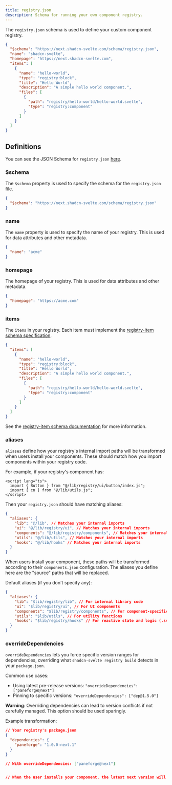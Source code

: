 ```yaml
---
title: registry.json
description: Schema for running your own component registry.
---
```


<script>
	import { Callout } from "$lib/components/docs/index.js";
</script>

The `registry.json` schema is used to define your custom component registry.

```json title="registry.json" showLineNumbers
{
  "$schema": "https://next.shadcn-svelte.com/schema/registry.json",
  "name": "shadcn-svelte",
  "homepage": "https://next.shadcn-svelte.com",
  "items": [
    {
      "name": "hello-world",
      "type": "registry:block",
      "title": "Hello World",
      "description": "A simple hello world component.",
      "files": [
        {
          "path": "registry/hello-world/hello-world.svelte",
          "type": "registry:component"
        }
      ]
    }
  ]
}
```

## Definitions

You can see the JSON Schema for `registry.json` [here](/schema/registry.json).

### $schema

The `$schema` property is used to specify the schema for the `registry.json` file.

```json title="registry.json" showLineNumbers
{
  "$schema": "https://next.shadcn-svelte.com/schema/registry.json"
}
```

### name

The `name` property is used to specify the name of your registry. This is used for data attributes and other metadata.

```json title="registry.json" showLineNumbers
{
  "name": "acme"
}
```

### homepage

The homepage of your registry. This is used for data attributes and other metadata.

```json title="registry.json" showLineNumbers
{
  "homepage": "https://acme.com"
}
```

### items

The `items` in your registry. Each item must implement the [registry-item schema specification](/schema/registry-item.json).

```json title="registry.json" showLineNumbers
{
  "items": [
    {
      "name": "hello-world",
      "type": "registry:block",
      "title": "Hello World",
      "description": "A simple hello world component.",
      "files": [
        {
          "path": "registry/hello-world/hello-world.svelte",
          "type": "registry:component"
        }
      ]
    }
  ]
}
```

See the [registry-item schema documentation](/docs/registry/registry-item-json) for more information.

### aliases

`aliases` define how your registry's internal import paths will be transformed when users install your components. These should match how you import components within your registry code.

For example, if your registry's component has:

```svelte
<script lang="ts">
  import { Button } from "@/lib/registry/ui/button/index.js";
  import { cn } from "@/lib/utils.js";
</script>
```

Then your `registry.json` should have matching aliases:

```json title="registry.json" showLineNumbers
{
  "aliases": {
    "lib": "@/lib", // Matches your internal imports
    "ui": "@/lib/registry/ui", // Matches your internal imports
    "components": "@/lib/registry/components", // Matches your internal imports
    "utils": "@/lib/utils", // Matches your internal imports
    "hooks": "@/lib/hooks" // Matches your internal imports
  }
}
```

When users install your component, these paths will be transformed according to their `components.json` configuration. The aliases you define here are the "source" paths that will be replaced.

Default aliases (if you don't specify any):

```json title="registry.json" showLineNumbers
{
  "aliases": {
    "lib": "$lib/registry/lib", // For internal library code
    "ui": "$lib/registry/ui", // For UI components
    "components": "$lib/registry/components", // For component-specific code
    "utils": "$lib/utils", // For utility functions
    "hooks": "$lib/registry/hooks" // For reactive state and logic (.svelte.js|ts)
  }
}
```

### overrideDependencies

`overrideDependencies` lets you force specific version ranges for dependencies, overriding what `shadcn-svelte registry build` detects in your `package.json`.

Common use cases:

- Using latest pre-release versions: `"overrideDependencies": ["paneforge@next"]`
- Pinning to specific versions: `"overrideDependencies": ["dep@1.5.0"]`

<Callout class="bg-blue-50 mt-6 border-blue-600 dark:border-blue-900 dark:bg-blue-950 mb-6 [&_code]:bg-blue-100 dark:[&_code]:bg-blue-900 text-foreground">

**Warning**: Overriding dependencies can lead to version conflicts if not carefully managed. This option should be used sparingly.

</Callout>

Example transformation:

```json
// Your registry's package.json
{
  "dependencies": {
    "paneforge": "1.0.0-next.1"
  }
}

// With overrideDependencies: ["paneforge@next"]


// When the user installs your component, the latest next version will be used instead of 1.0.0-next.1
```

